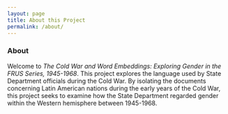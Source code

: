 ```yaml
---
layout: page
title: About this Project
permalink: /about/
---
```


### About
Welcome to *The Cold War and Word Embeddings: Exploring Gender in the FRUS Series, 1945-1968*.
This project explores the language used by State Department officials during the Cold War. By isolating the documents concerning Latin American nations during the early years of the Cold War, this project seeks to examine how the State Department regarded gender within the Western hemisphere between 1945-1968.


